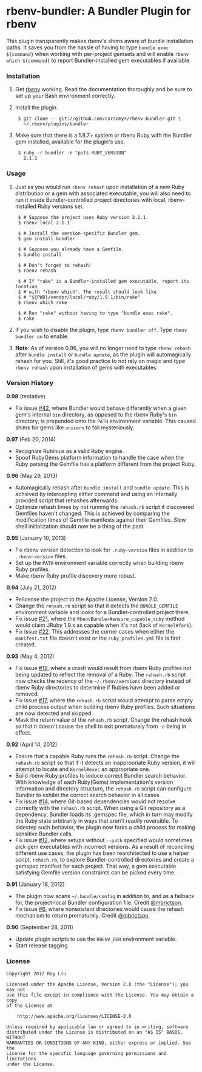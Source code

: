 # rbenv-bundler: A Bundler Plugin for rbenv

This plugin transparently makes rbenv's shims aware of bundle installation
paths. It saves you from the hassle of having to type `bundle exec ${command}`
when working with per-project gemsets and will enable `rbenv which ${command}`
to report Bundler-installed gem executables if available.

### Installation

1. Get [rbenv](https://github.com/sstephenson/rbenv) working. Read the
   documentation thoroughly and be sure to set up your Bash environment
   correctly.

2. Install the plugin.

        $ git clone -- git://github.com/carsomyr/rbenv-bundler.git \
          ~/.rbenv/plugins/bundler

3. Make sure that there is a 1.8.7+ system or rbenv Ruby with the Bundler gem
   installed, available for the plugin's use.

        $ ruby -r bundler -e "puts RUBY_VERSION"
          2.1.1

### Usage

1. Just as you would run `rbenv rehash` upon installation of a new Ruby
   distribution or a gem with associated executable, you will also need to run
   it inside Bundler-controlled project directories with local, rbenv-installed
   Ruby versions set.

        $ # Suppose the project uses Ruby version 2.1.1.
        $ rbenv local 2.1.1

        $ # Install the version-specific Bundler gem.
        $ gem install bundler

        $ # Suppose you already have a Gemfile.
        $ bundle install

        $ # Don't forget to rehash!
        $ rbenv rehash

        $ # If "rake" is a Bundler-installed gem executable, report its location
        $ # with "rbenv which". The result should look like
        $ # "${PWD}/vendor/local/ruby/1.9.1/bin/rake"
        $ rbenv which rake

        $ # Run "rake" without having to type "bundle exec rake".
        $ rake

2. If you wish to disable the plugin, type `rbenv bundler off`. Type `rbenv
   bundler on` to enable.

3. **Note**: As of version 0.96, you will no longer need to type `rbenv rehash`
   after `bundle install` or `bundle update`, as the plugin will automagically
   rehash for you. Still, it's good practice to not rely on magic and type
   `rbenv rehash` upon installation of gems with executables.

### Version History

**0.98** (tentative)

* Fix issue [\#42](https://github.com/carsomyr/rbenv-bundler/issues/42), where
  Bundler would behave differently when a given gem's internal `bin` directory,
  as opposed to the rbenv Ruby's `bin` directory, is prepended onto the `PATH`
  environment variable. This caused shims for gems like `unicorn` to fail
  mysteriously.

**0.97** (Feb 20, 2014)

* Recognize Rubinius as a valid Ruby engine.
* Spoof RubyGems platform information to handle the case when the Ruby parsing
  the Gemfile has a platform different from the project Ruby.

**0.96** (May 29, 2013)

* Automagically rehash after `bundle install` and `bundle update`. This is
  achieved by intercepting either command and using an internally provided
  script that rehashes afterwards.
* Optimize rehash times by not running the `rehash.rb` script if discovered
  Gemfiles haven't changed. This is achieved by comparing the modification times
  of Gemfile manifests against their Gemfiles. Slow shell initialization should
  now be a thing of the past.

**0.95** (January 10, 2013)

* Fix rbenv version detection to look for `.ruby-version` files in addition to
  `.rbenv-version` files.
* Set up the `PATH` environment variable correctly when building rbenv Ruby
  profiles.
* Make rbenv Ruby profile discovery more robust.

**0.94** (July 21, 2012)

* Relicense the project to the Apache License, Version 2.0.
* Change the `rehash.rb` script so that it detects the `BUNDLE_GEMFILE`
  environment variable and looks for a Bundler-controlled project there.
* Fix issue [\#21](https://github.com/carsomyr/rbenv-bundler/issues/21), where
  the `RbenvBundler#ensure_capable_ruby` method would claim JRuby 1.9.x as
  capable when it's not (lack of `Kernel#fork`).
* Fix issue [\#22](https://github.com/carsomyr/rbenv-bundler/issues/22). This
  addresses the corner cases when either the `manifest.txt` file doesn't exist
  or the `ruby_profiles.yml` file is first created.

**0.93** (May 4, 2012)

* Fix issue [\#19](https://github.com/carsomyr/rbenv-bundler/issues/19), where a
  crash would result from rbenv Ruby profiles not being updated to reflect the
  removal of a Ruby. The `rehash.rb` script now checks the recency of the
  `~/.rbenv/versions` directory instead of rbenv Ruby directories to determine
  if Rubies have been added or removed.
* Fix issue [\#17](https://github.com/carsomyr/rbenv-bundler/issues/17), where
  the `rehash.rb` script would attempt to parse empty child process output when
  building rbenv Ruby profiles. Such situations are now detected and skipped.
* Mask the return value of the `rehash.rb` script. Change the rehash hook so
  that it doesn't cause the shell to exit prematurely from `-e` being in effect.

**0.92** (April 14, 2012)

* Ensure that a capable Ruby runs the `rehash.rb` script. Change the `rehash.rb`
  script so that if it detects an inappropriate Ruby version, it will attempt to
  locate and `Kernel#exec` an appropriate one.
* Build rbenv Ruby profiles to induce correct Bundler search behavior. With
  knowledge of each Ruby(Gems) implementation's version information and
  directory structure, the `rehash.rb` script can configure Bundler to exhibit
  the correct search behavior in all cases.
* Fix issue [\#14](https://github.com/carsomyr/rbenv-bundler/issues/14), where
  Git-based dependencies would not resolve correctly with the `rehash.rb`
  script. When using a Git repository as a dependency, Bundler loads its
  .gemspec file, which in turn may modify the Ruby state arbitrarily in ways
  that aren't readily reversible. To sidestep such behavior, the plugin now
  forks a child process for making sensitive Bundler calls.
* Fix issue [\#12](https://github.com/carsomyr/rbenv-bundler/issues/12), where
  setups without `--path` specified would sometimes pick gem executables with
  incorrect versions. As a result of reconciling different use cases, the plugin
  has been rearchitected to use a helper script, `rehash.rb`, to explore
  Bundler-controlled directories and create a gemspec manifest for each project.
  That way, a gem executable satisfying Gemfile version constraints can be
  picked every time.

**0.91** (January 18, 2012)

* The plugin now scans `~/.bundle/config` in addition to, and as a fallback for,
  the project-local Bundler configuration file. Credit
  [@mbrictson](https://github.com/mbrictson).
* Fix issue [\#6](https://github.com/carsomyr/rbenv-bundler/issues/6), where
  nonexistent directories would cause the rehash mechanism to return
  prematurely. Credit [@mbrictson](https://github.com/mbrictson).

**0.90** (September 28, 2011)

* Update plugin scripts to use the `RBENV_DIR` environment variable.
* Start release tagging.

### License

    Copyright 2012 Roy Liu

    Licensed under the Apache License, Version 2.0 (the "License"); you may not
    use this file except in compliance with the License. You may obtain a copy
    of the License at

        http://www.apache.org/licenses/LICENSE-2.0

    Unless required by applicable law or agreed to in writing, software
    distributed under the License is distributed on an "AS IS" BASIS, WITHOUT
    WARRANTIES OR CONDITIONS OF ANY KIND, either express or implied. See the
    License for the specific language governing permissions and limitations
    under the License.
